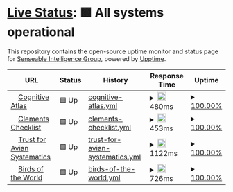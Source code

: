 # [Live Status](https://sensein.github.io/Neuro-Ontologies): <!--live status--> **🟩 All systems operational**

This repository contains the open-source uptime monitor and status page for [Senseable Intelligence Group](https://sensein.group/), powered by [Upptime](https://github.com/upptime/upptime).

<!--start: status pages-->
<!-- This summary is generated by Upptime (https://github.com/upptime/upptime) -->
<!-- Do not edit this manually, your changes will be overwritten -->
<!-- prettier-ignore -->
| URL | Status | History | Response Time | Uptime |
| --- | ------ | ------- | ------------- | ------ |
| <img alt="" src="https://icons.duckduckgo.com/ip3/www.cognitiveatlas.org.ico" height="13"> [Cognitive Atlas](https://www.cognitiveatlas.org/) | 🟩 Up | [cognitive-atlas.yml](https://github.com/sensein/Neuro-Ontologies-Status/commits/HEAD/history/cognitive-atlas.yml) | <details><summary><img alt="Response time graph" src="./graphs/cognitive-atlas/response-time-week.png" height="20"> 480ms</summary><br><a href="https://sensein.github.io/Neuro-Ontologies/history/cognitive-atlas"><img alt="Response time 480" src="https://img.shields.io/endpoint?url=https%3A%2F%2Fraw.githubusercontent.com%2Fsensein%2FNeuro-Ontologies-Status%2FHEAD%2Fapi%2Fcognitive-atlas%2Fresponse-time.json"></a><br><a href="https://sensein.github.io/Neuro-Ontologies/history/cognitive-atlas"><img alt="24-hour response time 480" src="https://img.shields.io/endpoint?url=https%3A%2F%2Fraw.githubusercontent.com%2Fsensein%2FNeuro-Ontologies-Status%2FHEAD%2Fapi%2Fcognitive-atlas%2Fresponse-time-day.json"></a><br><a href="https://sensein.github.io/Neuro-Ontologies/history/cognitive-atlas"><img alt="7-day response time 480" src="https://img.shields.io/endpoint?url=https%3A%2F%2Fraw.githubusercontent.com%2Fsensein%2FNeuro-Ontologies-Status%2FHEAD%2Fapi%2Fcognitive-atlas%2Fresponse-time-week.json"></a><br><a href="https://sensein.github.io/Neuro-Ontologies/history/cognitive-atlas"><img alt="30-day response time 480" src="https://img.shields.io/endpoint?url=https%3A%2F%2Fraw.githubusercontent.com%2Fsensein%2FNeuro-Ontologies-Status%2FHEAD%2Fapi%2Fcognitive-atlas%2Fresponse-time-month.json"></a><br><a href="https://sensein.github.io/Neuro-Ontologies/history/cognitive-atlas"><img alt="1-year response time 480" src="https://img.shields.io/endpoint?url=https%3A%2F%2Fraw.githubusercontent.com%2Fsensein%2FNeuro-Ontologies-Status%2FHEAD%2Fapi%2Fcognitive-atlas%2Fresponse-time-year.json"></a></details> | <details><summary><a href="https://sensein.github.io/Neuro-Ontologies/history/cognitive-atlas">100.00%</a></summary><a href="https://sensein.github.io/Neuro-Ontologies/history/cognitive-atlas"><img alt="All-time uptime 100.00%" src="https://img.shields.io/endpoint?url=https%3A%2F%2Fraw.githubusercontent.com%2Fsensein%2FNeuro-Ontologies-Status%2FHEAD%2Fapi%2Fcognitive-atlas%2Fuptime.json"></a><br><a href="https://sensein.github.io/Neuro-Ontologies/history/cognitive-atlas"><img alt="24-hour uptime 100.00%" src="https://img.shields.io/endpoint?url=https%3A%2F%2Fraw.githubusercontent.com%2Fsensein%2FNeuro-Ontologies-Status%2FHEAD%2Fapi%2Fcognitive-atlas%2Fuptime-day.json"></a><br><a href="https://sensein.github.io/Neuro-Ontologies/history/cognitive-atlas"><img alt="7-day uptime 100.00%" src="https://img.shields.io/endpoint?url=https%3A%2F%2Fraw.githubusercontent.com%2Fsensein%2FNeuro-Ontologies-Status%2FHEAD%2Fapi%2Fcognitive-atlas%2Fuptime-week.json"></a><br><a href="https://sensein.github.io/Neuro-Ontologies/history/cognitive-atlas"><img alt="30-day uptime 100.00%" src="https://img.shields.io/endpoint?url=https%3A%2F%2Fraw.githubusercontent.com%2Fsensein%2FNeuro-Ontologies-Status%2FHEAD%2Fapi%2Fcognitive-atlas%2Fuptime-month.json"></a><br><a href="https://sensein.github.io/Neuro-Ontologies/history/cognitive-atlas"><img alt="1-year uptime 100.00%" src="https://img.shields.io/endpoint?url=https%3A%2F%2Fraw.githubusercontent.com%2Fsensein%2FNeuro-Ontologies-Status%2FHEAD%2Fapi%2Fcognitive-atlas%2Fuptime-year.json"></a></details>
| <img alt="" src="https://icons.duckduckgo.com/ip3/www.birds.cornell.edu.ico" height="13"> [Clements Checklist](https://www.birds.cornell.edu/clementschecklist/introduction/updateindex/october-2024/2024-citation-checklist-downloads/) | 🟩 Up | [clements-checklist.yml](https://github.com/sensein/Neuro-Ontologies-Status/commits/HEAD/history/clements-checklist.yml) | <details><summary><img alt="Response time graph" src="./graphs/clements-checklist/response-time-week.png" height="20"> 453ms</summary><br><a href="https://sensein.github.io/Neuro-Ontologies/history/clements-checklist"><img alt="Response time 453" src="https://img.shields.io/endpoint?url=https%3A%2F%2Fraw.githubusercontent.com%2Fsensein%2FNeuro-Ontologies-Status%2FHEAD%2Fapi%2Fclements-checklist%2Fresponse-time.json"></a><br><a href="https://sensein.github.io/Neuro-Ontologies/history/clements-checklist"><img alt="24-hour response time 453" src="https://img.shields.io/endpoint?url=https%3A%2F%2Fraw.githubusercontent.com%2Fsensein%2FNeuro-Ontologies-Status%2FHEAD%2Fapi%2Fclements-checklist%2Fresponse-time-day.json"></a><br><a href="https://sensein.github.io/Neuro-Ontologies/history/clements-checklist"><img alt="7-day response time 453" src="https://img.shields.io/endpoint?url=https%3A%2F%2Fraw.githubusercontent.com%2Fsensein%2FNeuro-Ontologies-Status%2FHEAD%2Fapi%2Fclements-checklist%2Fresponse-time-week.json"></a><br><a href="https://sensein.github.io/Neuro-Ontologies/history/clements-checklist"><img alt="30-day response time 453" src="https://img.shields.io/endpoint?url=https%3A%2F%2Fraw.githubusercontent.com%2Fsensein%2FNeuro-Ontologies-Status%2FHEAD%2Fapi%2Fclements-checklist%2Fresponse-time-month.json"></a><br><a href="https://sensein.github.io/Neuro-Ontologies/history/clements-checklist"><img alt="1-year response time 453" src="https://img.shields.io/endpoint?url=https%3A%2F%2Fraw.githubusercontent.com%2Fsensein%2FNeuro-Ontologies-Status%2FHEAD%2Fapi%2Fclements-checklist%2Fresponse-time-year.json"></a></details> | <details><summary><a href="https://sensein.github.io/Neuro-Ontologies/history/clements-checklist">100.00%</a></summary><a href="https://sensein.github.io/Neuro-Ontologies/history/clements-checklist"><img alt="All-time uptime 100.00%" src="https://img.shields.io/endpoint?url=https%3A%2F%2Fraw.githubusercontent.com%2Fsensein%2FNeuro-Ontologies-Status%2FHEAD%2Fapi%2Fclements-checklist%2Fuptime.json"></a><br><a href="https://sensein.github.io/Neuro-Ontologies/history/clements-checklist"><img alt="24-hour uptime 100.00%" src="https://img.shields.io/endpoint?url=https%3A%2F%2Fraw.githubusercontent.com%2Fsensein%2FNeuro-Ontologies-Status%2FHEAD%2Fapi%2Fclements-checklist%2Fuptime-day.json"></a><br><a href="https://sensein.github.io/Neuro-Ontologies/history/clements-checklist"><img alt="7-day uptime 100.00%" src="https://img.shields.io/endpoint?url=https%3A%2F%2Fraw.githubusercontent.com%2Fsensein%2FNeuro-Ontologies-Status%2FHEAD%2Fapi%2Fclements-checklist%2Fuptime-week.json"></a><br><a href="https://sensein.github.io/Neuro-Ontologies/history/clements-checklist"><img alt="30-day uptime 100.00%" src="https://img.shields.io/endpoint?url=https%3A%2F%2Fraw.githubusercontent.com%2Fsensein%2FNeuro-Ontologies-Status%2FHEAD%2Fapi%2Fclements-checklist%2Fuptime-month.json"></a><br><a href="https://sensein.github.io/Neuro-Ontologies/history/clements-checklist"><img alt="1-year uptime 100.00%" src="https://img.shields.io/endpoint?url=https%3A%2F%2Fraw.githubusercontent.com%2Fsensein%2FNeuro-Ontologies-Status%2FHEAD%2Fapi%2Fclements-checklist%2Fuptime-year.json"></a></details>
| <img alt="" src="https://icons.duckduckgo.com/ip3/www.aviansystematics.org.ico" height="13"> [Trust for Avian Systematics](https://www.aviansystematics.org/) | 🟩 Up | [trust-for-avian-systematics.yml](https://github.com/sensein/Neuro-Ontologies-Status/commits/HEAD/history/trust-for-avian-systematics.yml) | <details><summary><img alt="Response time graph" src="./graphs/trust-for-avian-systematics/response-time-week.png" height="20"> 1122ms</summary><br><a href="https://sensein.github.io/Neuro-Ontologies/history/trust-for-avian-systematics"><img alt="Response time 1122" src="https://img.shields.io/endpoint?url=https%3A%2F%2Fraw.githubusercontent.com%2Fsensein%2FNeuro-Ontologies-Status%2FHEAD%2Fapi%2Ftrust-for-avian-systematics%2Fresponse-time.json"></a><br><a href="https://sensein.github.io/Neuro-Ontologies/history/trust-for-avian-systematics"><img alt="24-hour response time 1122" src="https://img.shields.io/endpoint?url=https%3A%2F%2Fraw.githubusercontent.com%2Fsensein%2FNeuro-Ontologies-Status%2FHEAD%2Fapi%2Ftrust-for-avian-systematics%2Fresponse-time-day.json"></a><br><a href="https://sensein.github.io/Neuro-Ontologies/history/trust-for-avian-systematics"><img alt="7-day response time 1122" src="https://img.shields.io/endpoint?url=https%3A%2F%2Fraw.githubusercontent.com%2Fsensein%2FNeuro-Ontologies-Status%2FHEAD%2Fapi%2Ftrust-for-avian-systematics%2Fresponse-time-week.json"></a><br><a href="https://sensein.github.io/Neuro-Ontologies/history/trust-for-avian-systematics"><img alt="30-day response time 1122" src="https://img.shields.io/endpoint?url=https%3A%2F%2Fraw.githubusercontent.com%2Fsensein%2FNeuro-Ontologies-Status%2FHEAD%2Fapi%2Ftrust-for-avian-systematics%2Fresponse-time-month.json"></a><br><a href="https://sensein.github.io/Neuro-Ontologies/history/trust-for-avian-systematics"><img alt="1-year response time 1122" src="https://img.shields.io/endpoint?url=https%3A%2F%2Fraw.githubusercontent.com%2Fsensein%2FNeuro-Ontologies-Status%2FHEAD%2Fapi%2Ftrust-for-avian-systematics%2Fresponse-time-year.json"></a></details> | <details><summary><a href="https://sensein.github.io/Neuro-Ontologies/history/trust-for-avian-systematics">100.00%</a></summary><a href="https://sensein.github.io/Neuro-Ontologies/history/trust-for-avian-systematics"><img alt="All-time uptime 100.00%" src="https://img.shields.io/endpoint?url=https%3A%2F%2Fraw.githubusercontent.com%2Fsensein%2FNeuro-Ontologies-Status%2FHEAD%2Fapi%2Ftrust-for-avian-systematics%2Fuptime.json"></a><br><a href="https://sensein.github.io/Neuro-Ontologies/history/trust-for-avian-systematics"><img alt="24-hour uptime 100.00%" src="https://img.shields.io/endpoint?url=https%3A%2F%2Fraw.githubusercontent.com%2Fsensein%2FNeuro-Ontologies-Status%2FHEAD%2Fapi%2Ftrust-for-avian-systematics%2Fuptime-day.json"></a><br><a href="https://sensein.github.io/Neuro-Ontologies/history/trust-for-avian-systematics"><img alt="7-day uptime 100.00%" src="https://img.shields.io/endpoint?url=https%3A%2F%2Fraw.githubusercontent.com%2Fsensein%2FNeuro-Ontologies-Status%2FHEAD%2Fapi%2Ftrust-for-avian-systematics%2Fuptime-week.json"></a><br><a href="https://sensein.github.io/Neuro-Ontologies/history/trust-for-avian-systematics"><img alt="30-day uptime 100.00%" src="https://img.shields.io/endpoint?url=https%3A%2F%2Fraw.githubusercontent.com%2Fsensein%2FNeuro-Ontologies-Status%2FHEAD%2Fapi%2Ftrust-for-avian-systematics%2Fuptime-month.json"></a><br><a href="https://sensein.github.io/Neuro-Ontologies/history/trust-for-avian-systematics"><img alt="1-year uptime 100.00%" src="https://img.shields.io/endpoint?url=https%3A%2F%2Fraw.githubusercontent.com%2Fsensein%2FNeuro-Ontologies-Status%2FHEAD%2Fapi%2Ftrust-for-avian-systematics%2Fuptime-year.json"></a></details>
| <img alt="" src="https://icons.duckduckgo.com/ip3/birdsoftheworld.org.ico" height="13"> [Birds of the World](https://birdsoftheworld.org/bow/home) | 🟩 Up | [birds-of-the-world.yml](https://github.com/sensein/Neuro-Ontologies-Status/commits/HEAD/history/birds-of-the-world.yml) | <details><summary><img alt="Response time graph" src="./graphs/birds-of-the-world/response-time-week.png" height="20"> 726ms</summary><br><a href="https://sensein.github.io/Neuro-Ontologies/history/birds-of-the-world"><img alt="Response time 726" src="https://img.shields.io/endpoint?url=https%3A%2F%2Fraw.githubusercontent.com%2Fsensein%2FNeuro-Ontologies-Status%2FHEAD%2Fapi%2Fbirds-of-the-world%2Fresponse-time.json"></a><br><a href="https://sensein.github.io/Neuro-Ontologies/history/birds-of-the-world"><img alt="24-hour response time 726" src="https://img.shields.io/endpoint?url=https%3A%2F%2Fraw.githubusercontent.com%2Fsensein%2FNeuro-Ontologies-Status%2FHEAD%2Fapi%2Fbirds-of-the-world%2Fresponse-time-day.json"></a><br><a href="https://sensein.github.io/Neuro-Ontologies/history/birds-of-the-world"><img alt="7-day response time 726" src="https://img.shields.io/endpoint?url=https%3A%2F%2Fraw.githubusercontent.com%2Fsensein%2FNeuro-Ontologies-Status%2FHEAD%2Fapi%2Fbirds-of-the-world%2Fresponse-time-week.json"></a><br><a href="https://sensein.github.io/Neuro-Ontologies/history/birds-of-the-world"><img alt="30-day response time 726" src="https://img.shields.io/endpoint?url=https%3A%2F%2Fraw.githubusercontent.com%2Fsensein%2FNeuro-Ontologies-Status%2FHEAD%2Fapi%2Fbirds-of-the-world%2Fresponse-time-month.json"></a><br><a href="https://sensein.github.io/Neuro-Ontologies/history/birds-of-the-world"><img alt="1-year response time 726" src="https://img.shields.io/endpoint?url=https%3A%2F%2Fraw.githubusercontent.com%2Fsensein%2FNeuro-Ontologies-Status%2FHEAD%2Fapi%2Fbirds-of-the-world%2Fresponse-time-year.json"></a></details> | <details><summary><a href="https://sensein.github.io/Neuro-Ontologies/history/birds-of-the-world">100.00%</a></summary><a href="https://sensein.github.io/Neuro-Ontologies/history/birds-of-the-world"><img alt="All-time uptime 100.00%" src="https://img.shields.io/endpoint?url=https%3A%2F%2Fraw.githubusercontent.com%2Fsensein%2FNeuro-Ontologies-Status%2FHEAD%2Fapi%2Fbirds-of-the-world%2Fuptime.json"></a><br><a href="https://sensein.github.io/Neuro-Ontologies/history/birds-of-the-world"><img alt="24-hour uptime 100.00%" src="https://img.shields.io/endpoint?url=https%3A%2F%2Fraw.githubusercontent.com%2Fsensein%2FNeuro-Ontologies-Status%2FHEAD%2Fapi%2Fbirds-of-the-world%2Fuptime-day.json"></a><br><a href="https://sensein.github.io/Neuro-Ontologies/history/birds-of-the-world"><img alt="7-day uptime 100.00%" src="https://img.shields.io/endpoint?url=https%3A%2F%2Fraw.githubusercontent.com%2Fsensein%2FNeuro-Ontologies-Status%2FHEAD%2Fapi%2Fbirds-of-the-world%2Fuptime-week.json"></a><br><a href="https://sensein.github.io/Neuro-Ontologies/history/birds-of-the-world"><img alt="30-day uptime 100.00%" src="https://img.shields.io/endpoint?url=https%3A%2F%2Fraw.githubusercontent.com%2Fsensein%2FNeuro-Ontologies-Status%2FHEAD%2Fapi%2Fbirds-of-the-world%2Fuptime-month.json"></a><br><a href="https://sensein.github.io/Neuro-Ontologies/history/birds-of-the-world"><img alt="1-year uptime 100.00%" src="https://img.shields.io/endpoint?url=https%3A%2F%2Fraw.githubusercontent.com%2Fsensein%2FNeuro-Ontologies-Status%2FHEAD%2Fapi%2Fbirds-of-the-world%2Fuptime-year.json"></a></details>

<!--end: status pages-->
